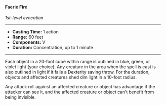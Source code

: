 #### Faerie Fire
*1st-level evocation*

___

- **Casting Time:** 1 action
- **Range:** 60 feet
- **Components:** V
- **Duration:** Concentration, up to 1 minute

---

Each object in a 20-foot cube within range is outlined in blue, green, or violet light (your choice). Any creature in the area when the spell is cast is also outlined in light if it fails a Dexterity saving throw. For the duration, objects and affected creatures shed dim light in a 10-foot radius.

Any attack roll against an affected creature or object has advantage if the attacker can see it, and the affected creature or object can't benefit from being invisible.